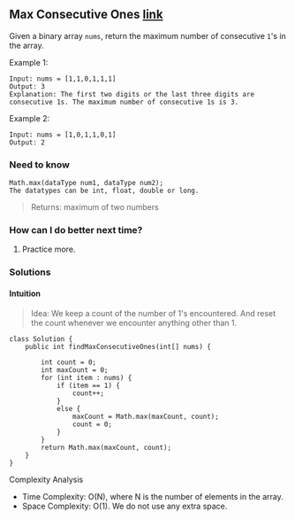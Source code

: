 ## Max Consecutive Ones [link](https://leetcode.com/problems/max-consecutive-ones/)
Given a binary array `nums`, return the maximum number of consecutive `1`'s in the array.

Example 1:
```
Input: nums = [1,1,0,1,1,1]
Output: 3
Explanation: The first two digits or the last three digits are consecutive 1s. The maximum number of consecutive 1s is 3.
```
Example 2:
```
Input: nums = [1,0,1,1,0,1]
Output: 2
```

### Need to know
```
Math.max(dataType num1, dataType num2);
The datatypes can be int, float, double or long.
```
> Returns: maximum of two numbers


### How can I do better next time?
1. Practice more.


### Solutions
#### Intuition
> Idea: We keep a count of the number of 1's encountered. And reset the count whenever we encounter anything other than 1.
```
class Solution {
    public int findMaxConsecutiveOnes(int[] nums) {
        
        int count = 0;
        int maxCount = 0;
        for (int item : nums) {
            if (item == 1) {
                count++;
            }
            else {
                maxCount = Math.max(maxCount, count);
                count = 0;
            }
        }
        return Math.max(maxCount, count);
    }
}
```

Complexity Analysis
* Time Complexity: O(N), where N is the number of elements in the array.
* Space Complexity: O(1). We do not use any extra space.
